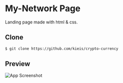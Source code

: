 
# My-Network Page

Landing page made with html & css.

## Clone

```bash
$ git clone https://github.com/kieis/crypto-currency
```

## Preview

![App Screenshot](https://i.imgur.com/ab8xQzZ.gif)



